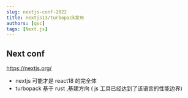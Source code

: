 ```yaml
---
slug: nextjs-conf-2022
title: nextjs13/turbopack发布
authors: [qsc]
tags: [Next.js]
---
```


## Next conf

https://nextjs.org/

- nextjs 可能才是 react18 的完全体
- turbopack 基于 rust ,基建方向 ( js 工具已经达到了该语言的性能边界)
